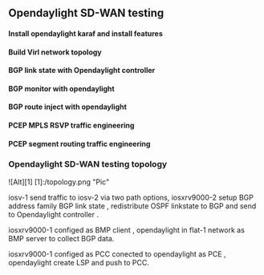 ##  Opendaylight SD-WAN testing 

#### Install opendaylight karaf and install features
#### Build Virl network topology
#### BGP link state with Opendaylight controller
#### BGP monitor with opendaylight
#### BGP route inject with opendaylight
#### PCEP MPLS RSVP traffic engineering 
#### PCEP segment routing traffic engineering

### Opendaylight SD-WAN testing topology
![Alt][1]
[1]:/topology.png "Pic"

iosv-1 send traffic to iosv-2 via two path options, iosxrv9000-2 setup BGP address family BGP link state , 
redistribute OSPF linkstate to BGP and send to Opendaylight controller .

iosxrv9000-1 configed as BMP client , opendaylight in flat-1 network as BMP server to collect BGP data.

iosxrv9000-1 configed as PCC conected to opendaylight as PCE , opendaylight create LSP and push to PCC.
 